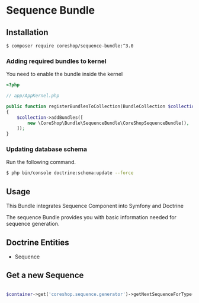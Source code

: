#  Sequence Bundle

## Installation
```bash
$ composer require coreshop/sequence-bundle:^3.0
```

### Adding required bundles to kernel
You need to enable the bundle inside the kernel

```php
<?php

// app/AppKernel.php

public function registerBundlesToCollection(BundleCollection $collection)
{
    $collection->addBundles([
        new \CoreShop\Bundle\SequenceBundle\CoreShopSequenceBundle(),
    ]);
}
```

### Updating database schema
Run the following command.

```bash
$ php bin/console doctrine:schema:update --force
```

## Usage

This Bundle integrates Sequence Component into Symfony and Doctrine

The sequence Bundle provides you with basic information needed for sequence generation.

## Doctrine Entities
 - Sequence

## Get a new Sequence

```php

$container->get('coreshop.sequence.generator')->getNextSequenceForType('my_sequence');

```
